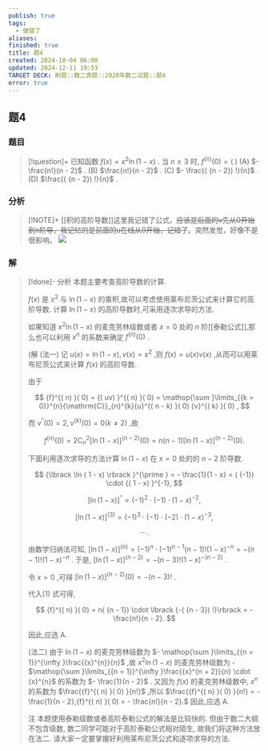```yaml
---
publish: true
tags:
  - 做错了
aliases: 
finished: true
title: 题4
created: 2024-10-04 06:00
updated: 2024-12-11 19:53
TARGET DECK: 刷题::数二真题::2020年数二试题::题4
error: true
---
```

## 题4
### 题目
> [!question]+
> 已知函数 $f( x) = {x}^{2}\ln ( {1 - x})$ . 当 $n \geq 3$ 时, ${f}^{( n) }( 0) = ( \;)$
> (A) $- \frac{n!}{n - 2}$ .
> (B) $\frac{n!}{n - 2}$ . 
> (C) $- \frac{( {n - 2}) !}{n}$ .
> (D) $\frac{( {n - 2}) !}{n}$ .
### 分析
> [!NOTE]+
> [[积的高阶导数]]这里我记错了公式，~~应该是后面的v先从0开始到n阶导，我记忆的是前面的u在线从0开始，记错了~~。突然发觉，好像不是很影响。
> ![](https://img.hwenyi.live/202412120353188.webp)
### 解
> [!done]-
> 分析 本题主要考查高阶导数的计算.
> 
> $f( x)$ 是 ${x}^{2}$ 与 $\ln ( {1 - x})$ 的乘积,故可以考虑使用莱布尼茨公式来计算它的高阶导数. 计算 $\ln ( {1 - x})$ 的高阶导数时,可采用逐次求导的方法.
> 
> 如果知道 ${x}^{2}\ln ( {1 - x})$ 的麦克劳林级数或者 $x = 0$ 处的 $n$ 阶[[泰勒公式]],那么也可以利用 ${x}^{n}$ 的系数来确定 ${f}^{( n) }( 0)$ .
> 
> (解 (法一) 记 $u( x) = \ln ( {1 - x}), v( x) = {x}^{2}$ ,则 $f( x) = u( x) v( x)$ ,从而可以用莱布尼茨公式来计算 $f( x)$ 的高阶导数.
> 
> 由于
> 
> $$
> {f}^{( n) }( 0) = {( uv) }^{( n) }( 0) = \mathop{\sum }\limits_{{k = 0}}^{n}{\mathrm{C}}_{n}^{k}{u}^{( n - k) }( 0) {v}^{( k) }( 0) ,
> $$
> 
> 而 ${v}^{\prime \prime }( 0) = 2,{v}^{( k) }( 0) = 0( {k \neq 2})$ ,故
> 
> $$
> {f}^{( n) }( 0) = 2{\mathrm{C}}_{n}^{2}{\lbrack \ln ( 1 - x) \rbrack }^{( n - 2) }( 0) = n( {n - 1}) {\lbrack \ln ( 1 - x) \rbrack }^{( n - 2) }( 0) . \tag{1}
> $$
> 
> 下面利用逐次求导的方法计算 $\ln ( {1 - x})$ 在 $x = 0$ 处的的 $n - 2$ 阶导数.
> 
> $$
> {\lbrack \ln ( 1 - x) \rbrack }^{\prime } = - \frac{1}{1 - x} = ( {-1}) \cdot {( 1 - x) }^{-1},
> $$
> 
> $$
> {\lbrack \ln ( 1 - x) \rbrack }^{\prime \prime } = {( -1) }^{2} \cdot ( {-1}) \cdot {( 1 - x) }^{-2},
> $$
> 
> $$
> {\lbrack \ln ( 1 - x) \rbrack }^{( 3) } = {( -1) }^{3} \cdot ( {-1}) \cdot ( {-2}) \cdot {( 1 - x) }^{-3},
> $$
> 
> $$
> \cdots \text{.}
> $$
> 
> 由数学归纳法可知, ${\lbrack \ln ( 1 - x) \rbrack }^{( n) } = {( -1) }^{n} \cdot {( -1) }^{n - 1}( {n - 1}) !{( 1 - x) }^{-n} = - ( {n - 1}) !{( 1 - x) }^{-n}$ . 于是, ${\lbrack \ln ( 1 - x) \rbrack }^{( n - 2) } = - ( {n - 3}) !{( 1 - x) }^{-( {n - 2}) }$ .
> 
> 令 $x = 0$ ,可得 ${\lbrack \ln ( 1 - x) \rbrack }^{( n - 2) }( 0) = - ( {n - 3}) !$ .
> 
> 代入(1) 式可得,
> 
> $$
> {f}^{( n) }( 0) = n( {n - 1}) \cdot \lbrack {-( {n - 3}) !}\rbrack = - \frac{n!}{n - 2}.
> $$
> 
> 因此,应选 A.
> 
> (法二) 由于 $\ln ( {1 - x})$ 的麦克劳林级数为 $- \mathop{\sum }\limits_{{n = 1}}^{\infty }\frac{{x}^{n}}{n}$ ,故 ${x}^{2}\ln ( {1 - x})$ 的麦克劳林级数为 - $\mathop{\sum }\limits_{{n = 1}}^{\infty }\frac{{x}^{n + 2}}{n} \cdot {x}^{n}$ 的系数为 $- \frac{1}{n - 2}$ . 又因为 $f( x)$ 的麦克劳林级数中, ${x}^{n}$ 的系数为 $\frac{{f}^{( n) }( 0) }{n!}$ ,所以 $\frac{{f}^{( n) }( 0) }{n!} = - \frac{1}{n - 2},{f}^{( n) }( 0) = - \frac{n!}{n - 2}.$ 因此,应选 A.
> 
> 注 本题使用泰勒级数或者高阶泰勒公式的解法是比较快的. 但由于数二大纲不包含级数, 数二同学可能对于高阶泰勒公式相对陌生, 故我们将这种方法放在法二. 请大家一定要掌握好利用莱布尼茨公式和逐项求导的方法.
